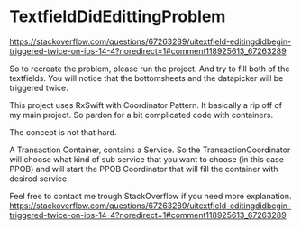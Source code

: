 # TextfieldDidEdittingProblem
https://stackoverflow.com/questions/67263289/uitextfield-editingdidbegin-triggered-twice-on-ios-14-4?noredirect=1#comment118925613_67263289

So to recreate the problem, please run the project. And try to fill both of the textfields. You will notice that the bottomsheets and the datapicker will be triggered twice.

This project uses RxSwift with Coordinator Pattern. It basically a rip off of my main project. So pardon for a bit complicated code with containers.

The concept is not that hard.

A Transaction Container, contains a Service. So the TransactionCoordinator will choose what kind of sub service that you want to choose (in this case PPOB) and will start the PPOB Coordinator that will fill the container with desired service.

Feel free to contact me trough StackOverflow if you need more explanation.
https://stackoverflow.com/questions/67263289/uitextfield-editingdidbegin-triggered-twice-on-ios-14-4?noredirect=1#comment118925613_67263289
